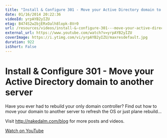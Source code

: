 ```yaml
---
title: "Install & Configure 301 - Move your Active Directory domain to another server"
date: 01/16/2014 20:22:36
videoId: yrpAYB2yIZU
etag: B474S2w2bjERxOalh8lopk-8Vr0
url: /resources/videos/install-&-configure-301---move-your-active-directory-domain-to-another-server
external_url: https://www.youtube.com/watch?v=yrpAYB2yIZU
coverImage: https://i.ytimg.com/vi/yrpAYB2yIZU/maxresdefault.jpg
duration: 922
isShort: False
---
```


# Install & Configure 301 - Move your Active Directory domain to another server

Have you ever had to rebuild your only domain controller? Find out how to move your domain to another server to refresh the OS or just plane rebuild...

Visit http://nakedalm.com/blog for more posts and videos.

[Watch on YouTube](https://www.youtube.com/watch?v=yrpAYB2yIZU)
